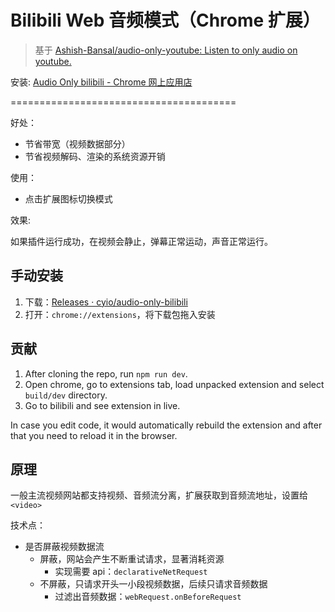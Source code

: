 # Bilibili Web 音频模式（Chrome 扩展）

> 基于 [Ashish-Bansal/audio-only-youtube: Listen to only audio on youtube.](https://github.com/Ashish-Bansal/audio-only-youtube)

安装: [Audio Only bilibili - Chrome 网上应用店](https://chrome.google.com/webstore/detail/audio-only-bilibili/ckdhkbociihkjomnnmobadacinmehjfc?hl=zh-CN)

=======================================

好处：
- 节省带宽（视频数据部分）
- 节省视频解码、渲染的系统资源开销

使用：
- 点击扩展图标切换模式

效果:

如果插件运行成功，在视频会静止，弹幕正常运动，声音正常运行。

## 手动安装

1. 下载：[Releases · cyio/audio-only-bilibili](https://github.com/cyio/audio-only-bilibili/releases)
2. 打开：`chrome://extensions`，将下载包拖入安装

## 贡献

1. After cloning the repo,  run `npm run dev`.
2. Open chrome, go to extensions tab, load unpacked extension and select
   `build/dev` directory.
3. Go to bilibili and see extension in live.

In case you edit code, it would automatically rebuild the extension and after
that you need to reload it in the browser.

## 原理

一般主流视频网站都支持视频、音频流分离，扩展获取到音频流地址，设置给`<video>`

技术点：
- 是否屏蔽视频数据流
   - 屏蔽，网站会产生不断重试请求，显著消耗资源
      - 实现需要 api：`declarativeNetRequest`
   - 不屏蔽，只请求开头一小段视频数据，后续只请求音频数据
      - 过滤出音频数据：`webRequest.onBeforeRequest`
